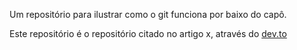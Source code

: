 Um repositório para ilustrar como o git funciona por baixo do capô. 

Este repositório é o repositório citado no artigo x, através do [dev.to](https://dev.to/)





